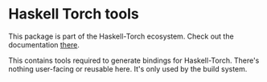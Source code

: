 # Haskell Torch tools

This package is part of the Haskell-Torch ecosystem. Check out the documentation
[there](https://github.com/abarbu/haskell-torch).

This contains tools required to generate bindings for Haskell-Torch. There's
nothing user-facing or reusable here. It's only used by the build system.
